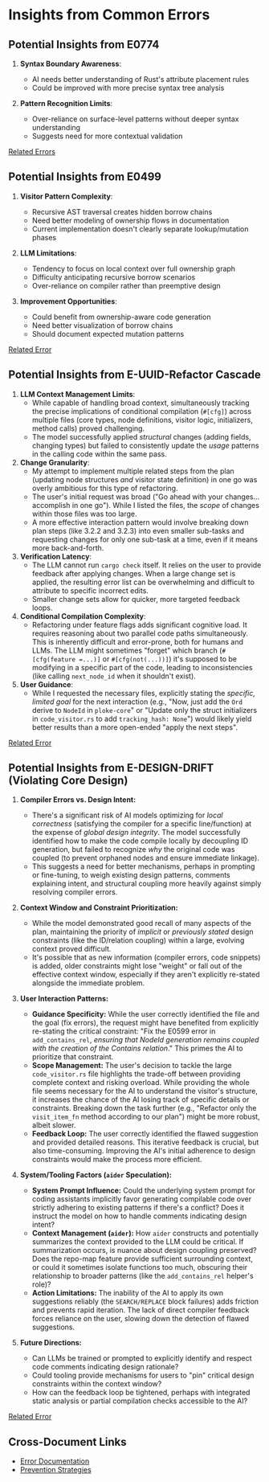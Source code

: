 # Insights from Common Errors

## Potential Insights from E0774
1. **Syntax Boundary Awareness**:
   - AI needs better understanding of Rust's attribute placement rules
   - Could be improved with more precise syntax tree analysis

2. **Pattern Recognition Limits**:
   - Over-reliance on surface-level patterns without deeper syntax understanding
   - Suggests need for more contextual validation

[Related Errors](#common-error-patterns-in-ai-assisted-development)

## Potential Insights from E0499
1. **Visitor Pattern Complexity**:
   - Recursive AST traversal creates hidden borrow chains
   - Need better modeling of ownership flows in documentation
   - Current implementation doesn't clearly separate lookup/mutation phases

2. **LLM Limitations**:
   - Tendency to focus on local context over full ownership graph
   - Difficulty anticipating recursive borrow scenarios
   - Over-reliance on compiler rather than preemptive design

3. **Improvement Opportunities**:
   - Could benefit from ownership-aware code generation
   - Need better visualization of borrow chains
   - Should document expected mutation patterns

[Related Error](#error-e0499-multiple-mutable-borrows-in-visitor-pattern)

## Potential Insights from E-UUID-Refactor Cascade
1.  **LLM Context Management Limits**:
    *   While capable of handling broad context, simultaneously tracking the precise implications of conditional compilation (`#[cfg]`) across multiple files (core types, node definitions, visitor logic, initializers, method calls) proved challenging.
    *   The model successfully applied *structural* changes (adding fields, changing types) but failed to consistently update the *usage* patterns in the calling code within the same pass.
2.  **Change Granularity**:
    *   My attempt to implement multiple related steps from the plan (updating node structures *and* visitor state definition) in one go was overly ambitious for this type of refactoring.
    *   The user's initial request was broad ("Go ahead with your changes... accomplish in one go"). While I listed the files, the *scope* of changes within those files was too large.
    *   A more effective interaction pattern would involve breaking down plan steps (like 3.2.2 and 3.2.3) into even smaller sub-tasks and requesting changes for only one sub-task at a time, even if it means more back-and-forth.
3.  **Verification Latency**:
    *   The LLM cannot run `cargo check` itself. It relies on the user to provide feedback after applying changes. When a large change set is applied, the resulting error list can be overwhelming and difficult to attribute to specific incorrect edits.
    *   Smaller change sets allow for quicker, more targeted feedback loops.
4.  **Conditional Compilation Complexity**:
    *   Refactoring under feature flags adds significant cognitive load. It requires reasoning about two parallel code paths simultaneously. This is inherently difficult and error-prone, both for humans and LLMs. The LLM might sometimes "forget" which branch (`#[cfg(feature =...)]` or `#[cfg(not(...))]`) it's supposed to be modifying in a specific part of the code, leading to inconsistencies (like calling `next_node_id` when it shouldn't exist).
5.  **User Guidance**:
    *   While I requested the necessary files, explicitly stating the *specific, limited goal* for the next interaction (e.g., "Now, just add the `Ord` derive to `NodeId` in `ploke-core`" or "Update only the struct initializers in `code_visitor.rs` to add `tracking_hash: None`") would likely yield better results than a more open-ended "apply the next steps".

[Related Error](#error-cascade-e-uuid-refactor-multi-file-refactor-failure)

## Potential Insights from E-DESIGN-DRIFT (Violating Core Design)

1.  **Compiler Errors vs. Design Intent:**
    *   There's a significant risk of AI models optimizing for *local correctness* (satisfying the compiler for a specific line/function) at the expense of *global design integrity*. The model successfully identified how to make the code compile locally by decoupling ID generation, but failed to recognize *why* the original code was coupled (to prevent orphaned nodes and ensure immediate linkage).
    *   This suggests a need for better mechanisms, perhaps in prompting or fine-tuning, to weigh existing design patterns, comments explaining intent, and structural coupling more heavily against simply resolving compiler errors.

2.  **Context Window and Constraint Prioritization:**
    *   While the model demonstrated good recall of many aspects of the plan, maintaining the priority of *implicit* or *previously stated* design constraints (like the ID/relation coupling) within a large, evolving context proved difficult.
    *   It's possible that as new information (compiler errors, code snippets) is added, older constraints might lose "weight" or fall out of the effective context window, especially if they aren't explicitly re-stated alongside the immediate problem.

3.  **User Interaction Patterns:**
    *   **Guidance Specificity:** While the user correctly identified the file and the goal (fix errors), the request might have benefited from explicitly re-stating the critical constraint: "Fix the E0599 error in `add_contains_rel`, *ensuring that NodeId generation remains coupled with the creation of the Contains relation*." This primes the AI to prioritize that constraint.
    *   **Scope Management:** The user's decision to tackle the large `code_visitor.rs` file highlights the trade-off between providing complete context and risking overload. While providing the whole file seems necessary for the AI to understand the visitor's structure, it increases the chance of the AI losing track of specific details or constraints. Breaking down the task further (e.g., "Refactor only the `visit_item_fn` method according to our plan") might be more robust, albeit slower.
    *   **Feedback Loop:** The user correctly identified the flawed suggestion and provided detailed reasons. This iterative feedback is crucial, but also time-consuming. Improving the AI's initial adherence to design constraints would make the process more efficient.

4.  **System/Tooling Factors (`aider` Speculation):**
    *   **System Prompt Influence:** Could the underlying system prompt for coding assistants implicitly favor generating compilable code over strictly adhering to existing patterns if there's a conflict? Does it instruct the model on how to handle comments indicating design intent?
    *   **Context Management (`aider`):** How `aider` constructs and potentially summarizes the context provided to the LLM could be critical. If summarization occurs, is nuance about design coupling preserved? Does the repo-map feature provide sufficient surrounding context, or could it sometimes isolate functions too much, obscuring their relationship to broader patterns (like the `add_contains_rel` helper's role)?
    *   **Action Limitations:** The inability of the AI to apply its own suggestions reliably (the `SEARCH/REPLACE` block failures) adds friction and prevents rapid iteration. The lack of direct compiler feedback forces reliance on the user, slowing down the detection of flawed suggestions.

5.  **Future Directions:**
    *   Can LLMs be trained or prompted to explicitly identify and respect code comments indicating design rationale?
    *   Could tooling provide mechanisms for users to "pin" critical design constraints within the context window?
    *   How can the feedback loop be tightened, perhaps with integrated static analysis or partial compilation checks accessible to the AI?

[Related Error](#error-e-design-drift-suggesting-local-fixes-that-violate-core-design)

## Cross-Document Links
- [Error Documentation](#common-error-patterns-in-ai-assisted-development)
- [Prevention Strategies](#potential-insights-from-e0774)



